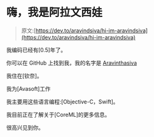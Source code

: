 # 嗨，我是阿拉文西娃

> 原文:[https://dev.to/aravindsiva/hi-im-aravindsiva](https://dev.to/aravindsiva/hi-im-aravindsiva)

我编码已经有[0.5]年了。

你可以在 GitHub 上找到我，我的名字是 [Aravinthasiva](https://github.com/Aravinthasiva)

我住在[钦奈]。

我为[Avasoft]工作

我主要用这些语言编程:[Objective-C，Swift]。

我目前正在了解关于[CoreML]的更多信息。

很高兴见到你。